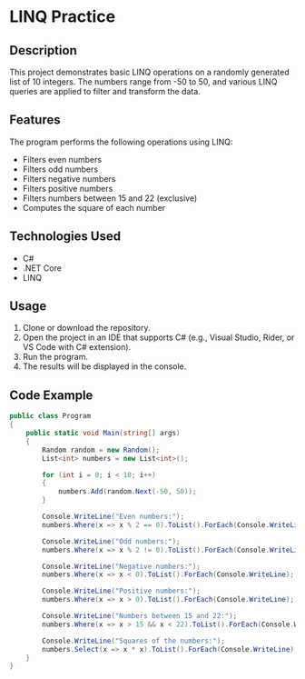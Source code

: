 # LINQ Practice

## Description
This project demonstrates basic LINQ operations on a randomly generated list of 10 integers. The numbers range from -50 to 50, and various LINQ queries are applied to filter and transform the data.

## Features
The program performs the following operations using LINQ:
- Filters even numbers
- Filters odd numbers
- Filters negative numbers
- Filters positive numbers
- Filters numbers between 15 and 22 (exclusive)
- Computes the square of each number

## Technologies Used
- C#
- .NET Core
- LINQ

## Usage
1. Clone or download the repository.
2. Open the project in an IDE that supports C# (e.g., Visual Studio, Rider, or VS Code with C# extension).
3. Run the program.
4. The results will be displayed in the console.

## Code Example
```csharp
public class Program
{
    public static void Main(string[] args)
    {
        Random random = new Random();
        List<int> numbers = new List<int>();

        for (int i = 0; i < 10; i++)
        {
            numbers.Add(random.Next(-50, 50));
        }

        Console.WriteLine("Even numbers:");
        numbers.Where(x => x % 2 == 0).ToList().ForEach(Console.WriteLine);

        Console.WriteLine("Odd numbers:");
        numbers.Where(x => x % 2 != 0).ToList().ForEach(Console.WriteLine);

        Console.WriteLine("Negative numbers:");
        numbers.Where(x => x < 0).ToList().ForEach(Console.WriteLine);

        Console.WriteLine("Positive numbers:");
        numbers.Where(x => x > 0).ToList().ForEach(Console.WriteLine);

        Console.WriteLine("Numbers between 15 and 22:");
        numbers.Where(x => x > 15 && x < 22).ToList().ForEach(Console.WriteLine);

        Console.WriteLine("Squares of the numbers:");
        numbers.Select(x => x * x).ToList().ForEach(Console.WriteLine);
    }
}
```
